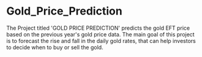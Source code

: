 # Gold_Price_Prediction
The Project titled 'GOLD PRICE PREDICTION' predicts the gold EFT price based on the previous year's gold price data. The main goal of this project is to forecast the rise and fall in the daily gold rates, that can help investors to decide when to buy or sell the gold.
